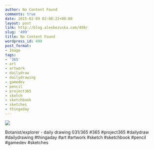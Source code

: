 ```yaml
---
author: No Content Found
comments: true
date: 2015-02-09 02:08:22+00:00
layout: post
link: http://blog.alexbezuska.com/499/
slug: '499'
title: No Content Found
wordpress_id: 499
post_format:
- Image
tags:
- '365'
- art
- artwork
- dailydraw
- dailydrawing
- gamedev
- pencil
- project365
- sketch
- sketchbook
- sketches
- thingaday
---
```


![](/images/2015/02/tumblr_njhf9yQz7g1u11b0ro1_1280.jpg)

Botanist/explorer - daily drawing 031/365 #365 #project365 #dailydraw #dailydrawing #thingaday #art #artwork #sketch #sketchbook #pencil #gamedev #sketches
